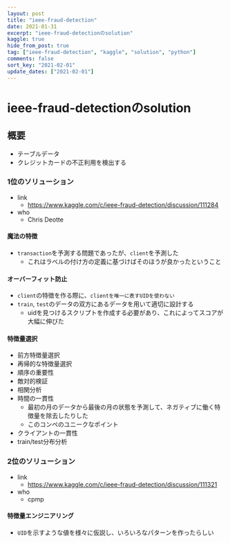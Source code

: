```yaml
---
layout: post
title: "ieee-fraud-detection"
date: 2021-01-31
excerpt: "ieee-fraud-detectionのsolution"
kaggle: true
hide_from_post: true
tag: ["ieee-fraud-detection", "kaggle", "solution", "python"]
comments: false
sort_key: "2021-02-01"
update_dates: ["2021-02-01"]
---
```


# ieee-fraud-detectionのsolution

## 概要
 - テーブルデータ
 - クレジットカードの不正利用を検出する

### 1位のソリューション
 - link
   - https://www.kaggle.com/c/ieee-fraud-detection/discussion/111284
 - who
   - Chris Deotte

#### 魔法の特徴
 - `transaction`を予測する問題であったが、`client`を予測した
   - これはラベルの付け方の定義に基づけばそのほうが良かったということ

#### オーバーフィット防止
 - `client`の特徴を作る際に、`clientを唯一に表すUIDを使わない`
 - `train`, `test`のデータの双方にあるデータを用いて適切に設計する
   - uidを見つけるスクリプトを作成する必要があり、これによってスコアが大幅に伸びた

#### 特徴量選択
 - 前方特徴量選択
 - 再帰的な特徴量選択
 - 順序の重要性
 - 敵対的検証
 - 相関分析
 - 時間の一貫性
   - 最初の月のデータから最後の月の状態を予測して、ネガティブに働く特徴量を除去したりした
   - このコンペのユニークなポイント
 - クライアントの一貫性
 - train/test分布分析


### 2位のソリューション
 - link
   - https://www.kaggle.com/c/ieee-fraud-detection/discussion/111321
 - who 
   - cpmp

#### 特徴量エンジニアリング
 - `UID`を示すような値を様々に仮説し、いろいろなパターンを作ったらしい
